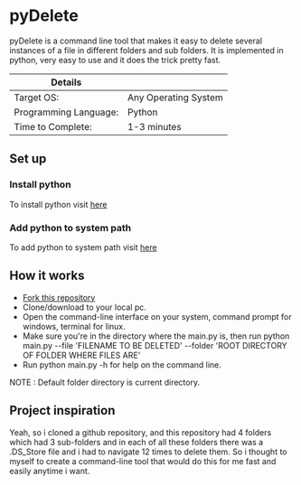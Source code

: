 # pyDelete
pyDelete is a command line tool that makes it easy to delete several instances of a file in different folders and sub folders. It is implemented in python, very easy to use and it does the trick pretty fast.


  | Details            |              |
|-----------------------|---------------|
| Target OS:            |  Any Operating System   |
| Programming Language: |  Python |
| Time to Complete:    |  1-3 minutes    |


## Set up

### Install python 
To install python visit [here](https://www.python.org/downloads/)

### Add python to system path
To add python to system path visit [here](https://www.edureka.co/blog/add-python-to-path/)


## How it works

*  [Fork this repository](https://github.com/login?return_to=%2FKolatimiDave%2FpyDelete)
*  Clone/download to your local pc.
*  Open the command-line interface on your system, command prompt for windows, terminal for linux.
*  Make sure you're in the directory where the main.py is, then run python main.py --file 'FILENAME TO BE DELETED' --folder 'ROOT DIRECTORY OF FOLDER WHERE FILES ARE'
*  Run python main.py -h for help on the command line.

NOTE : Default folder directory is current directory.


## Project inspiration
Yeah, so i cloned a github repository, and this repository had 4 folders which had 3 sub-folders and in each of all these folders there was a .DS_Store file and i had to navigate 12 times to delete them.
So i thought to myself to create a command-line tool that would do this for me fast and easily anytime i want.
